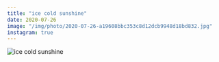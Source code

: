 ```yaml
---
title: "ice cold sunshine"
date: 2020-07-26
image: "/img/photo/2020-07-26-a19608bbc353c8d12dcb9948d18bd832.jpg"
instagram: true
---
```


![ice cold sunshine](/img/photo/2020-07-26-a19608bbc353c8d12dcb9948d18bd832.jpg)
